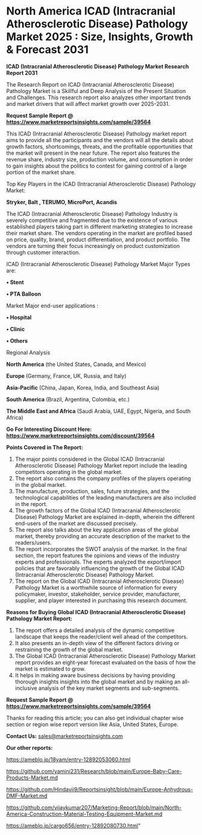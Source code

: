 # North America ICAD (Intracranial Atherosclerotic Disease) Pathology Market 2025 : Size, Insights, Growth & Forecast 2031

<strong>ICAD (Intracranial Atherosclerotic Disease) Pathology Market Research Report 2031</strong>

The Research Report on ICAD (Intracranial Atherosclerotic Disease) Pathology Market is a Skillful and Deep Analysis of the Present Situation and Challenges. This research report also analyzes other important trends and market drivers that will affect market growth over 2025-2031.

<strong>Request Sample Report @ <a href=https://www.marketreportsinsights.com/sample/39564>https://www.marketreportsinsights.com/sample/39564</a></strong>

This ICAD (Intracranial Atherosclerotic Disease) Pathology market report aims to provide all the participants and the vendors will all the details about growth factors, shortcomings, threats, and the profitable opportunities that the market will present in the near future. The report also features the revenue share, industry size, production volume, and consumption in order to gain insights about the politics to contest for gaining control of a large portion of the market share.

Top Key Players in the ICAD (Intracranial Atherosclerotic Disease) Pathology Market:

<strong>Stryker, Balt , TERUMO, MicroPort, Acandis</strong>

The ICAD (Intracranial Atherosclerotic Disease) Pathology Industry is severely competitive and fragmented due to the existence of various established players taking part in different marketing strategies to increase their market share. The vendors operating in the market are profiled based on price, quality, brand, product differentiation, and product portfolio. The vendors are turning their focus increasingly on product customization through customer interaction.

ICAD (Intracranial Atherosclerotic Disease) Pathology Market Major Types are:

<strong>•  Stent

•  PTA Balloon</strong>

Market Major end-user applications :

<strong>•  Hospital

•  Clinic

•  Others</strong>

Regional Analysis

</u><strong><b>North America</b></strong> (the United States, Canada, and Mexico)

<strong><b>Europe </b></strong>(Germany, France, UK, Russia, and Italy)

<strong><b>Asia-Pacific</b></strong> (China, Japan, Korea, India, and Southeast Asia)

<strong><b>South America</b></strong> (Brazil, Argentina, Colombia, etc.)

<strong><b>The Middle East and Africa</b></strong> (Saudi Arabia, UAE, Egypt, Nigeria, and South Africa)

<strong>Go For Interesting Discount Here: <a href=https://www.marketreportsinsights.com/discount/39564>https://www.marketreportsinsights.com/discount/39564</a></strong>

<strong>Points Covered in The Report:</strong>
<ol>
  <li>The major points considered in the Global ICAD (Intracranial Atherosclerotic Disease) Pathology Market report include the leading competitors operating in the global market.</li>
  <li>The report also contains the company profiles of the players operating in the global market.</li>
  <li>The manufacture, production, sales, future strategies, and the technological capabilities of the leading manufacturers are also included in the report.</li>
  <li>The growth factors of the Global ICAD (Intracranial Atherosclerotic Disease) Pathology Market are explained in-depth, wherein the different end-users of the market are discussed precisely.</li>
  <li>The report also talks about the key application areas of the global market, thereby providing an accurate description of the market to the readers/users.</li>
  <li>The report incorporates the SWOT analysis of the market. In the final section, the report features the opinions and views of the industry experts and professionals. The experts analyzed the export/import policies that are favorably influencing the growth of the Global ICAD (Intracranial Atherosclerotic Disease) Pathology Market.</li>
  <li>The report on the Global ICAD (Intracranial Atherosclerotic Disease) Pathology Market is a worthwhile source of information for every policymaker, investor, stakeholder, service provider, manufacturer, supplier, and player interested in purchasing this research document.</li>
</ol>
<strong>Reasons for Buying Global ICAD (Intracranial Atherosclerotic Disease) Pathology Market Report:</strong>

<ol>
  <li>The report offers a detailed analysis of the dynamic competitive landscape that keeps the reader/client well ahead of the competitors.</li>
  <li>It also presents an in-depth view of the different factors driving or restraining the growth of the global market.</li>
  <li>The Global ICAD (Intracranial Atherosclerotic Disease) Pathology Market report provides an eight-year forecast evaluated on the basis of how the market is estimated to grow.</li>
  <li>It helps in making aware business decisions by having providing thorough insights insights into the global market and by making an all-inclusive analysis of the key market segments and sub-segments.</li>
</ol>
<strong>Request Sample Report @ <a href=https://www.marketreportsinsights.com/sample/39564>https://www.marketreportsinsights.com/sample/39564</a></strong>


Thanks for reading this article; you can also get individual chapter wise section or region wise report version like Asia, United States, Europe.

<strong>Contact Us:</strong>
sales@marketreportsinsights.com

<strong>Our other reports:</strong>

<a href=https://ameblo.jp/18yam/entry-12892053060.html>https://ameblo.jp/18yam/entry-12892053060.html</a>

<a href=https://github.com/yamini231/Research/blob/main/Europe-Baby-Care-Products-Market.md>https://github.com/yamini231/Research/blob/main/Europe-Baby-Care-Products-Market.md</a>

<a href=https://github.com/Hindavii9/Reportsinsight/blob/main/Europe-Anhydrous-DMF-Market.md>https://github.com/Hindavii9/Reportsinsight/blob/main/Europe-Anhydrous-DMF-Market.md</a>

<a href=https://github.com/vijaykumar207/Marketing-Report/blob/main/North-America-Construction-Material-Testing-Equipment-Market.md>https://github.com/vijaykumar207/Marketing-Report/blob/main/North-America-Construction-Material-Testing-Equipment-Market.md</a>

<a href=https://ameblo.jp/cargo656/entry-12892080730.html>https://ameblo.jp/cargo656/entry-12892080730.html</a>"
